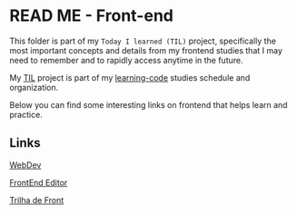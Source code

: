 # READ ME - Front-end

This folder is part of my `Today I learned (TIL)` project, specifically the most important concepts and details from my frontend studies that I may need to remember and to rapidly access anytime in the future.

My [TIL](https://github.com/luhm/learning-code/tree/main/til) project is part of my [learning-code](https://github.com/luhm/learning-code/tree/main) studies schedule and organization.

Below you can find some interesting links on frontend that helps learn and practice.

## Links

[WebDev](https://web.dev/learn/html])

[FrontEnd Editor](https://www.fronteditor.dev/conceitos-html)

[Trilha de Front](https://linkinbio.com.br/new/links_isaac)
